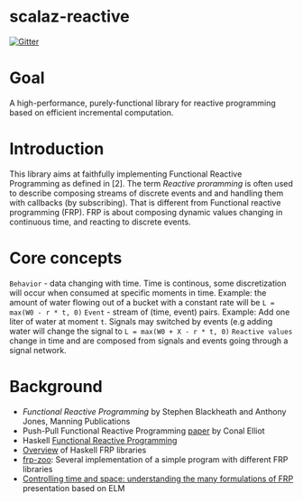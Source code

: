 # scalaz-reactive

[![Gitter](https://badges.gitter.im/scalaz/scalaz-reactive.svg)](https://gitter.im/scalaz/scalaz-reactive?utm_source=badge&utm_medium=badge&utm_campaign=pr-badge&utm_content=badge)


# Goal

A high-performance, purely-functional library for reactive programming based on efficient incremental computation.

# Introduction

This library aims at faithfully implementing Functional Reactive Programming as defined in [2].
The term _Reactive proramming_
is often used to describe composing streams of discrete events and and handling them with callbacks (by subscribing). That is
different from Functional reactive programming (FRP). FRP is about composing dynamic values changing in continuous time,
and reacting to discrete events.

# Core concepts

`Behavior` - data changing with time. Time is continous, some discretization will occur when consumed at specific moments in time.
Example: the amount of water flowing out of a bucket with a constant rate will be `L = max(W0 - r * t, 0)`
`Event` - stream of (time, event) pairs. Example: Add one liter of water at moment `t`.
Signals may switched by events (e.g adding water will change the signal to `L = max(W0 + X - r * t, 0)`
`Reactive values` change in time and are composed from signals and events going through a signal network.


# Background

* _Functional Reactive Programming_ by Stephen Blackheath and Anthony Jones, Manning Publications
* Push-Pull Functional Reactive Programming [paper](http://conal.net/papers/push-pull-frp/) by Conal Elliot
* Haskell [Functional Reactive Programming](https://wiki.haskell.org/FRP)
* [Overview](https://www.slant.co/topics/2349/~functional-reactive-programming-frp-libraries-for-haskell) of Haskell FRP libraries
* [frp-zoo](https://github.com/gelisam/frp-zoo): Several implementation of a simple program with different FRP libraries
* [Controlling time and space: understanding the many formulations of FRP](https://www.youtube.com/watch?v=Agu6jipKfYw) presentation based on ELM
